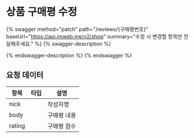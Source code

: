 # 상품 구매평 수정

{% swagger method="patch" path="/reviews/{구매평번호}" baseUrl="https://api.imweb.me/v2/shop" summary="수정 시 변경할 항목만 전달해주세요." %}
{% swagger-description %}

{% endswagger-description %}
{% endswagger %}

## 요청 데이터

<table><thead><tr><th>항목</th><th data-type="select">타입</th><th>설명</th></tr></thead><tbody><tr><td>nick</td><td></td><td>작성자명</td></tr><tr><td>body</td><td></td><td>구매평 내용</td></tr><tr><td>rating</td><td></td><td>구매평 점수</td></tr></tbody></table>
